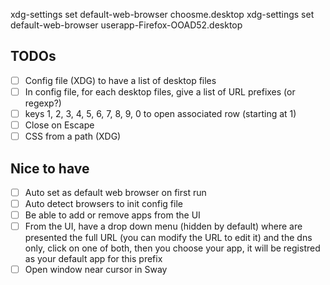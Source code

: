 xdg-settings set default-web-browser choosme.desktop
xdg-settings set default-web-browser userapp-Firefox-OOAD52.desktop

## TODOs

- [ ] Config file (XDG) to have a list of desktop files
- [ ] In config file, for each desktop files, give a list of URL prefixes (or regexp?)
- [ ] keys 1, 2, 3, 4, 5, 6, 7, 8, 9, 0 to open associated row (starting at 1)
- [ ] Close on Escape
- [ ] CSS from a path (XDG)

## Nice to have

- [ ] Auto set as default web browser on first run
- [ ] Auto detect browsers to init config file
- [ ] Be able to add or remove apps from the UI
- [ ] From the UI, have a drop down menu (hidden by default) where are presented the full URL (you can modify the URL to edit it) and the dns only, click on one of both, then you choose your app, it will be registred as your default app for this prefix
- [ ] Open window near cursor in Sway
